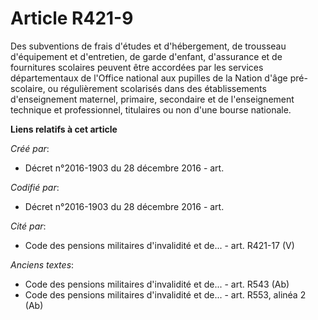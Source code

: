 # Article R421-9

Des subventions de frais d'études et d'hébergement, de trousseau d'équipement et d'entretien, de garde d'enfant, d'assurance
et de fournitures scolaires peuvent être accordées par les services départementaux de l'Office national aux pupilles de la
Nation d'âge pré-scolaire, ou régulièrement scolarisés dans des établissements d'enseignement maternel, primaire, secondaire
et de l'enseignement technique et professionnel, titulaires ou non d'une bourse nationale.

**Liens relatifs à cet article**

_Créé par_:

  - Décret n°2016-1903 du 28 décembre 2016 - art.

_Codifié par_:

  - Décret n°2016-1903 du 28 décembre 2016 - art.

_Cité par_:

  - Code des pensions militaires d'invalidité et de... - art. R421-17 (V)

_Anciens textes_:

  - Code des pensions militaires d'invalidité et de... - art. R543 (Ab)
  - Code des pensions militaires d'invalidité et de... - art. R553, alinéa 2 (Ab)
